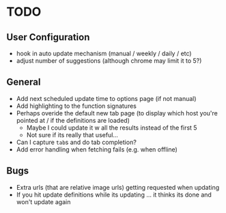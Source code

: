# TODO #

## User Configuration ##

- hook in auto update mechanism (manual / weekly / daily / etc)
- adjust number of suggestions (although chrome may limit it to 5?)

## General ##

- Add next scheduled update time to options page (if not manual)
- Add highlighting to the function signatures
- Perhaps overide the default new tab page (to display which host you're pointed at / if the definitions are loaded)
  - Maybe I could update it w all the results instead of the first 5
  - Not sure if its really that useful...
- Can I capture `tab`s and do tab completion?
- Add error handling when fetching fails (e.g. when offline)

## Bugs ##

- Extra urls (that are relative image urls) getting requested when updating
- If you hit update definitions while its updating ... it thinks its done and won't update again